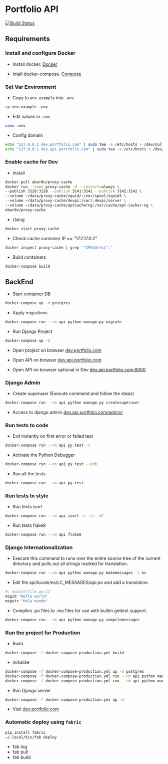 # Portfolio API

[![Build Status](https://travis-ci.org/ebar0n/portfolio-back.svg?branch=master)](https://travis-ci.org/ebar0n/portfolio-back)

## Requirements

### Install and configure Docker

* Install docker. [Docker](https://www.docker.com)

* Intall docker-compose. [Compose](https://docs.docker.com/compose/install/)

### Set Var Environment

* Copy to `env.example` into `.env`

```sh
cp env.example .env
```

* Edit values in `.env`

```sh
nano .env
```

* Config domain

```sh
echo "127.0.0.1 dev.portfolio.com" | sudo tee -a /etc/hosts > /dev/null
echo "127.0.0.1 dev.api.portfolio.com" | sudo tee -a /etc/hosts > /dev/null
```

### Enable cache for Dev

* Install

```sh
docker pull ebar0n/proxy-cache
docker run --name proxy-cache -d --restart=always \
--publish 3128:3128 --publish 3141:3141 --publish 3142:3142 \
--volume ~/data/proxy-cache/squid/:/var/spool/squid3 \
--volume ~/data/proxy-cache/devpi:/var/.devpi/server \
--volume ~/data/proxy-cache/aptcacherng:/var/cache/apt-cacher-ng \
ebar0n/proxy-cache
```

* Using

```sh
docker start proxy-cache
```


* Check cache container IP == "172.17.0.2"

```sh
docker inspect proxy-cache | grep '"IPAddress":'
```

* Build containers

```sh
docker-compose build
```

## BackEnd

* Start container DB

```sh
docker-compose up -d postgres
```

* Apply migrations

```sh
docker-compose run --rm api python manage.py migrate
```

* Run Django Project

```sh
docker-compose up -d
```

* Open project on browser [dev.portfolio.com](http://dev.portfolio.com)

* Open API on browser [dev.api.portfolio.com](http://dev.api.portfolio.com)

* Open API on browser optional in Dev [dev.api.portfolio.com:8000](http://dev.api.portfolio.com:8000)

### Django Admin

* Create superuser (Execute command and follow the steps)

```sh
docker-compose run --rm api python manage.py createsuperuser
```

* Access to django admin [dev.api.portfolio.com/admin/](http://dev.api.portfolio.com/admin/)

### Run tests to code

* Exit instantly on first error or failed test

```sh
docker-compose run --rm api py.test -x
```

* Activate the Python Debugger

```sh
docker-compose run --rm api py.test --pdb
```

* Run all the tests

```sh
docker-compose run --rm api py.test
```

### Run tests to style

* Run tests isort

```sh
docker-compose run --rm api isort -c -rc -df
```

* Run tests flake8

```sh
docker-compose run --rm api flake8
```

### Django Internationalization

* Execute this command to runs over the entire source tree of the current directory and pulls out all strings marked for translation.

```sh
docker-compose run --rm api python manage.py makemessages -l es
```

* Edit file api/locale/es/LC_MESSAGES/api.po and add a translation.

```sh
#: module/file.py:12
msgid "Hello world"
msgstr "Hola mundo"
```

* Compiles .po files to .mo files for use with builtin gettext support.

```sh
docker-compose run --rm api python manage.py compilemessages
```

### Run the project for Production

* Build

```sh
docker-compose -f docker-compose-production.yml build
```

* Initialize

```sh
docker-compose -f docker-compose-production.yml up -d postgres
docker-compose -f docker-compose-production.yml run --rm api python manage.py migrate --noinput
docker-compose -f docker-compose-production.yml run --rm api python manage.py collectstatic --noinput
```

* Run Django server

```sh
docker-compose -f docker-compose-production.yml up -d
```

* Visit [dev.portfolio.com](https://dev.portfolio.com/)

### Automatic deploy using `fabric`

```sh
pip install fabric
~/.local/bin/fab deploy
```

* fab log
* fab pull
* fab build

